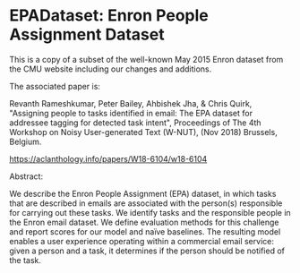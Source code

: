 # EPADataset: Enron People Assignment Dataset
This is a copy of a subset of the well-known May 2015 Enron dataset from the CMU website including our changes and additions.

The associated paper is:

Revanth Rameshkumar, Peter Bailey, Ahbishek Jha, & Chris Quirk,
"Assigning people to tasks identified in email: The EPA dataset for addressee tagging for detected task intent",
Proceedings of The 4th Workshop on Noisy User-generated Text (W-NUT), 
(Nov 2018) Brussels, Belgium.

https://aclanthology.info/papers/W18-6104/w18-6104

Abstract:

We describe the Enron People Assignment
(EPA) dataset, in which tasks that are
described in emails are associated with the
person(s) responsible for carrying out these
tasks. We identify tasks and the responsible
people in the Enron email dataset. We
define evaluation methods for this
challenge and report scores for our model
and naïve baselines. The resulting model
enables a user experience operating within
a commercial email service: given a person
and a task, it determines if the person
should be notified of the task.
